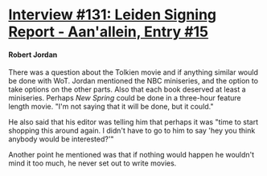 # [Interview #131: Leiden Signing Report - Aan'allein, Entry #15](https://www.theoryland.com/intvmain.php?i=131#15)

#### Robert Jordan

There was a question about the Tolkien movie and if anything similar would be done with WoT. Jordan mentioned the NBC miniseries, and the option to take options on the other parts. Also that each book deserved at least a miniseries. Perhaps
*New Spring*
could be done in a three-hour feature length movie. "I'm not saying that it will be done, but it could."

He also said that his editor was telling him that perhaps it was "time to start shopping this around again. I didn't have to go to him to say 'hey you think anybody would be interested?'"

Another point he mentioned was that if nothing would happen he wouldn't mind it too much, he never set out to write movies.

